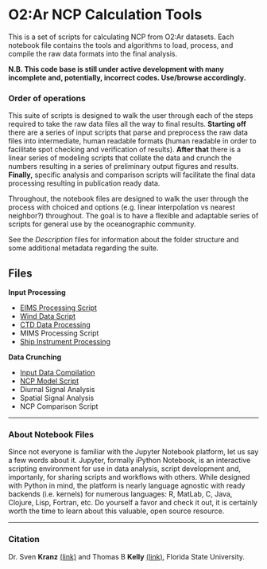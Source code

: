 # O2:Ar NCP Calculation Tools

This is a set of scripts for calculating NCP from O2:Ar datasets. Each notebook file contains the tools and algorithms to load, process, and compile the raw data formats into the final analysis. 

__N.B. This code base is still under active development with many incomplete and, potentially, incorrect codes. Use/browse accordingly.__

### Order of operations
This suite of scripts is designed to walk the user through each of the steps required to take the raw data files all the way to final results. __Starting off__ there are a series of input scripts that parse and preprocess the raw data files into intermediate, human readable formats (human readable in order to facilitate spot checking and verification of results). __After that__ there is a linear series of modeling scripts that collate the data and crunch the numbers resulting in a series of preliminary output figures and results. __Finally,__ specific analysis and comparison scripts will facilitate the final data processing resulting in publication ready data.

Throughout, the notebook files are designed to walk the user through the process with choiced and options (e.g. linear interpolation vs nearest neighbor?) throughout. The goal is to have a flexible and adaptable series of scripts for general use by the oceanographic community.

See the _Description_ files for information about the folder structure and some additional metadata regarding the suite.

## Files

__Input Processing__
* [EIMS Processing Script](https://github.com/tbrycekelly/MIMS-TBK/blob/master/Generate%20Input-%20EIMS.ipynb)
* [Wind Data Script](https://github.com/tbrycekelly/MIMS-TBK/blob/master/Generate%20Input-%20Wind.ipynb)
* [CTD Data Processing](https://github.com/tbrycekelly/MIMS-TBK/blob/master/Generate%20Input-%20MLD.ipynb)
* MIMS Processing Script
* [Ship Instrument Processing](https://github.com/tbrycekelly/MIMS-TBK/blob/master/Generate%20Input-%20Ship%20Data.ipynb)

__Data Crunching__
* [Input Data Compilation](https://github.com/tbrycekelly/MIMS-TBK/blob/master/Main%20Data%20Merge.ipynb)
* [NCP Model Script](https://github.com/tbrycekelly/MIMS-TBK/blob/master/NCP%20Model.ipynb)
* Diurnal Signal Analysis
* Spatial Signal Analysis
* NCP Comparison Script

---
### About Notebook Files
Since not everyone is familiar with the Jupyter Notebook platform, let us say a few words about it. Jupyter, formally iPython Notebook, is an interactive scripting environment for use in data analysis, script development and, importanly, for sharing scripts and workflows with others. While designed with Python in mind, the platform is nearly language agnostic with ready backends (i.e. kernels) for numerous languages: R, MatLab, C, Java, Clojure, Lisp, Fortran, etc. Do yourself a favor and check it out, it is certainly worth the time to learn about this valuable, open source resource.

---

### Citation

Dr. Sven __Kranz__ [(link)](https://www.eoas.fsu.edu/people/faculty/dr-sven-kranz) and Thomas B __Kelly__ [(link)](https://nationalmaglab.org/component/maglabdata/?view=personnel&id=ThomasKelly), Florida State University.
